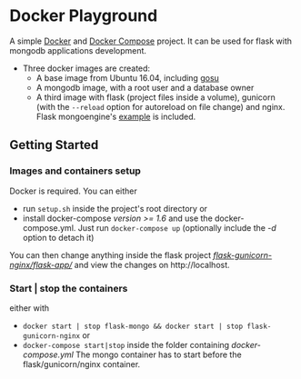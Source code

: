 # Docker Playground
A simple [Docker](https://www.docker.com "Docker") and [Docker Compose](https://docs.docker.com/compose/ "Docker Compose") project. It can be used for flask with mongodb applications development.
* Three docker images are created:
  * A base image from Ubuntu 16.04, including [gosu](https://github.com/tianon/gosu "gosu") 
  * A mongodb image, with a root user and a database owner
  * A third image with flask (project files inside a volume), gunicorn (with the `--reload` option for autoreload on file change)  and nginx. Flask mongoengine's [example](https://github.com/MongoEngine/flask-mongoengine/tree/master/examples) is included.

## Getting Started
### Images and containers setup
Docker is required. You can either 
* run `setup.sh` inside the project's root directory or 
* install docker-compose *version >= 1.6* and use the docker-compose.yml. Just run `docker-compose up` (optionally include the *-d* option to detach it) 

You can then change anything inside the flask project [*flask-gunicorn-nginx/flask-app/*](./flask-gunicorn-nginx/flask-app) and view the changes on http://localhost.

### Start | stop the containers
either with
* `docker start | stop flask-mongo && docker start | stop flask-gunicorn-nginx` or
* `docker-compose start|stop` inside the folder containing *docker-compose.yml*
The mongo container has to start before the flask/gunicorn/nginx container.

